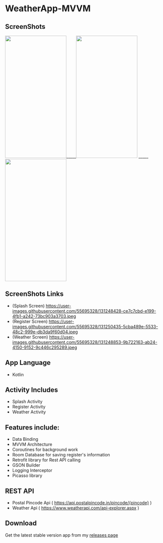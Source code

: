 # WeatherApp-MVVM


## ScreenShots
<img src="https://user-images.githubusercontent.com/55695328/131248428-ce7c7cbd-e199-4fb1-a242-73bc903a3703.jpeg" width="200" height="400">_____<img src="https://user-images.githubusercontent.com/55695328/131250435-5cba489e-5533-48c2-999e-db3da9f60d04.jpeg" width="200" height="400">
_____<img src="https://user-images.githubusercontent.com/55695328/131248853-9b722163-ab24-4150-9152-9c446c295289.jpeg" width="200" height="400">


## ScreenShots Links
* (Splash Screen) https://user-images.githubusercontent.com/55695328/131248428-ce7c7cbd-e199-4fb1-a242-73bc903a3703.jpeg
* (Register Screen) https://user-images.githubusercontent.com/55695328/131250435-5cba489e-5533-48c2-999e-db3da9f60d04.jpeg
* (Weather Screen) https://user-images.githubusercontent.com/55695328/131248853-9b722163-ab24-4150-9152-9c446c295289.jpeg

## App Language
* Kotlin


## Activity Includes
* Splash Activity
* Register Activity
* Weather Activity


## Features include:
* Data Binding
* MVVM Architecture
* Coroutines for background work
* Room Database for saving register's information
* Retrofit library for Rest API calling
* GSON Builder
* Logging Interceptor
* Picasso library


## REST API
* Postal Pincode Api ( https://api.postalpincode.in/pincode/{pincode} )
* Weather Api ( https://www.weatherapi.com/api-explorer.aspx )


## Download
Get the latest stable version app from my [releases page](https://github.com/Ani10Dec/WeatherApp-MVVM/releases)
